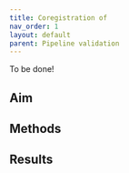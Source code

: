 ```yaml
---
title: Coregistration of 
nav_order: 1
layout: default
parent: Pipeline validation
---
```


To be done!


## Aim

## Methods

## Results